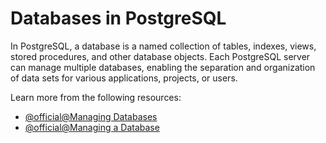 # Databases in PostgreSQL

In PostgreSQL, a database is a named collection of tables, indexes, views, stored procedures, and other database objects. Each PostgreSQL server can manage multiple databases, enabling the separation and organization of data sets for various applications, projects, or users.

Learn more from the following resources:

- [@official@Managing Databases](https://www.postgresql.org/docs/8.1/managing-databases.html)
- [@official@Managing a Database](https://www.postgresql.org/docs/7.1/start-manage-db.html)